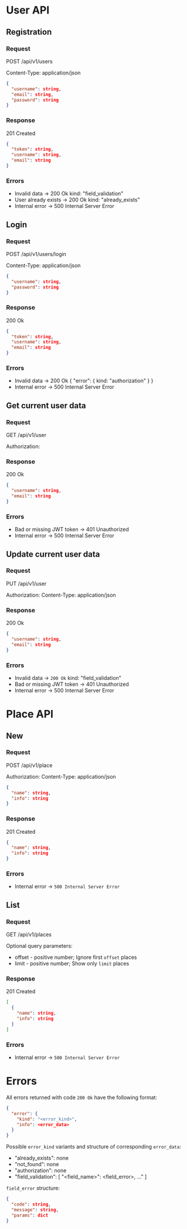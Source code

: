 # User API

## Registration

### Request

POST /api/v1/users

Content-Type: application/json

```json
{
  "username": string,
  "email": string,
  "password": string
}
```

### Response

201 Created

```json
{
  "token": string,
  "username": string,
  "email": string
}
```

### Errors

* Invalid data -> 200 Ok kind: "field_validation"
* User already exists -> 200 Ok kind: "already_exists"
* Internal error -> 500 Internal Server Error


## Login

### Request

POST /api/v1/users/login

Content-Type: application/json

```json
{
  "username": string,
  "password": string
}
```

### Response

200 Ok

```json
{
  "token": string,
  "username": string,
  "email": string
}
```

### Errors

* Invalid data -> 200 Ok { "error": { kind: "authorization" } }
* Internal error -> 500 Internal Server Error


## Get current user data

### Request

GET /api/v1/user

Authorization: <token>

### Response

200 Ok

```json
{
  "username": string,
  "email": string
}
```

### Errors

* Bad or missing JWT token -> 401 Unauthorized
* Internal error -> 500 Internal Server Error


## Update current user data

### Request

PUT /api/v1/user

Authorization: <token>
Content-Type: application/json

### Response

200 Ok

```json
{
  "username": string,
  "email": string
}
```

### Errors

* Invalid data -> `200 Ok` kind: "field_validation"
* Bad or missing JWT token -> 401 Unauthorized
* Internal error -> 500 Internal Server Error



# Place API

## New

### Request

POST /api/v1/place

Authorization: <token>
Content-Type: application/json

```json
{
  "name": string,
  "info": string
}
```

### Response

201 Created

```json
{
  "name": string,
  "info": string
}
```

### Errors

* Internal error -> `500 Internal Server Error`


## List

### Request

GET /api/v1/places

Optional query parameters:
* offset - positive number; Ignore first `offset` places
* limit - positive number; Show only `limit` places

### Response

201 Created

```json
[
  {
    "name": string,
    "info": string
  }
]
```

### Errors

* Internal error -> `500 Internal Server Error`



# Errors

All errors returned with code `200 Ok` have the following format:

```json
{
  "error": {
    "kind": "<error_kind>",
    "info": <error_data>
  }
}
```

Possible `error_kind` variants and structure of corresponding `error_data`:
* "already_exists": none
* "not_found": none
* "authorization": none
* "field_validation": [ "<field_name>": <field_error>, ..." ]

`field_error` structure:

```json
{
  "code": string,
  "message": string,
  "params": dict
}
```
